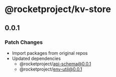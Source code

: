 # @rocketproject/kv-store

## 0.0.1

### Patch Changes

- Import packages from original repos
- Updated dependencies
  - @rocketproject/api-schema@0.0.1
  - @rocketproject/env-util@0.0.1
